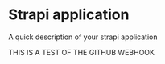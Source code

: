 # Strapi application

A quick description of your strapi application

THIS IS A TEST OF THE GITHUB WEBHOOK
